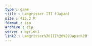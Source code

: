 ```yaml
---
type : game
title : Langrisser III (Japan)
size : 415.3 M
format : iso
archive : zip
server : myrient
link2 : Langrisser%20III%20%28Japan%29
---
```

